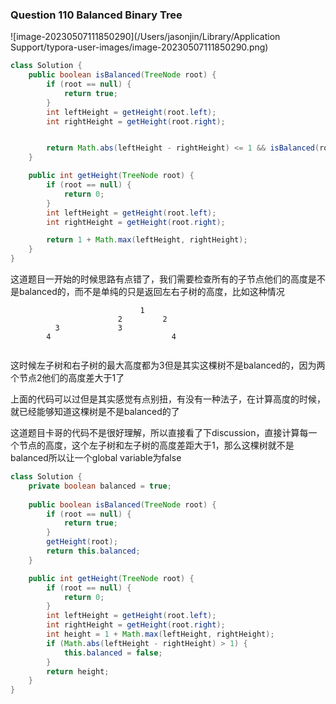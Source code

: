 ### Question 110 Balanced Binary Tree

![image-20230507111850290](/Users/jasonjin/Library/Application Support/typora-user-images/image-20230507111850290.png)

```java
class Solution {
    public boolean isBalanced(TreeNode root) {
        if (root == null) {
            return true;
        }
        int leftHeight = getHeight(root.left);
        int rightHeight = getHeight(root.right);


        return Math.abs(leftHeight - rightHeight) <= 1 && isBalanced(root.left) && isBalanced(root.right);
    }

    public int getHeight(TreeNode root) {
        if (root == null) {
            return 0;
        }
        int leftHeight = getHeight(root.left);
        int rightHeight = getHeight(root.right);

        return 1 + Math.max(leftHeight, rightHeight);
    }
}
```

这道题目一开始的时候思路有点错了，我们需要检查所有的子节点他们的高度是不是balanced的，而不是单纯的只是返回左右子树的高度，比如这种情况

```
							 1
						2		  2
          3  	    	3
        4							4 
							
```

这时候左子树和右子树的最大高度都为3但是其实这棵树不是balanced的，因为两个节点2他们的高度差大于1了



上面的代码可以过但是其实感觉有点别扭，有没有一种法子，在计算高度的时候，就已经能够知道这棵树是不是balanced的了



这道题目卡哥的代码不是很好理解，所以直接看了下discussion，直接计算每一个节点的高度，这个左子树和左子树的高度差距大于1，那么这棵树就不是balanced所以让一个global variable为false

```java
class Solution {
    private boolean balanced = true;
    
    public boolean isBalanced(TreeNode root) {
        if (root == null) {
            return true;
        }
        getHeight(root);
        return this.balanced;
    }

    public int getHeight(TreeNode root) {
        if (root == null) {
            return 0;
        }
        int leftHeight = getHeight(root.left);
        int rightHeight = getHeight(root.right);
        int height = 1 + Math.max(leftHeight, rightHeight);
        if (Math.abs(leftHeight - rightHeight) > 1) {
            this.balanced = false;
        }
        return height;
    }
}
```

